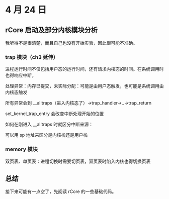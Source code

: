 # 4 月 24 日

## rCore 启动及部分内核模块分析

我听得不是很清楚，而且自己也没有开始实验，因此很可能不准确。

### trap 模块（ch3 延伸）

进程运行时间不仅包括用户态的运行时间，还有请求内核态的时间。在系统调用时也得响应中断。

处理异常：内存已提交，未实际分配：可能是由用户态触发，也可能是系统调用由内核态触发

所有异常会到 __alltraps（进入内核态了）->trap_handler->..->trap_return

set_kernel_trap_entry 会改变中断处理开始的位置

如何在刚进入 __alltraps 时就区分中断来源：

可以用 sp 地址来区分是内核栈还是用户栈

### memory 模块

双页表、单页表：进程切换时需要切页表，双页表时陷入内核也得切换页表

## 总结

接下来可能有一点空了，先阅读 rCore 的一些基础代码。